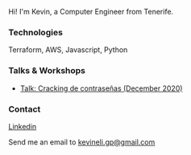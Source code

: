 Hi! I'm Kevin, a Computer Engineer from Tenerife.

### Technologies 

Terraform, AWS, Javascript, Python

### Talks & Workshops

* [Talk: Cracking de contraseñas (December 2020)](https://www.youtube.com/watch?v=XPKVVcvoRh8)

### Contact

[Linkedin](https://www.linkedin.com/in/kevineliezer/)

Send me an email to [kevineli.gp@gmail.com](mailto:kevineli.gp@gmail.com)

